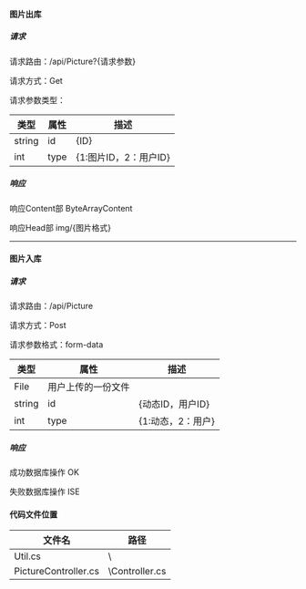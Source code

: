 #### 图片出库

##### 请求

请求路由：/api/Picture?{请求参数}

请求方式：Get

请求参数类型：

| 类型   | 属性 | 描述                  |
| ------ | ---- | --------------------- |
| string | id   | {ID}                  |
| int    | type | {1:图片ID，2：用户ID} |

##### 响应

响应Content部  ByteArrayContent

响应Head部      img/{图片格式}

------

#### 图片入库

##### 请求

请求路由：/api/Picture

请求方式：Post

请求参数格式：form-data

| 类型   | 属性               | 描述              |
| ------ | ------------------ | ----------------- |
| File   | 用户上传的一份文件 |                   |
| string | id                 | {动态ID，用户ID}  |
| int    | type               | {1:动态，2：用户} |

##### 响应

成功数据库操作 OK

失败数据库操作  ISE



#### 代码文件位置

| 文件名               | 路径           |
| -------------------- | -------------- |
| Util.cs              | \              |
| PictureController.cs | \Controller.cs |


